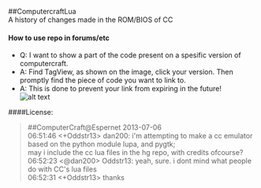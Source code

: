 ##ComputercraftLua  
A history of changes made in the ROM/BIOS of CC  


####  How to use repo in forums/etc
- Q: I want to show a part of the code present on a spesific version of computercraft.  
- A: Find TagView, as shown on the image, click your version. Then promptly find the piece of code you want to link to.  
- A: This is done to prevent your link from expiring in the future!  
![alt text](http://i.imgur.com/j2uoekg.png "Click TagView") 

####License:
>#\#ComputerCraft@Espernet 2013-07-06  
>06:51:46 <+Oddstr13> dan200: i'm attempting to make a cc emulator based on the python module lupa, and pygtk;  
>                      may i include the cc lua files in the hg repo, with credits ofcourse?  
>06:52:23 <@dan200> Oddstr13: yeah, sure. i dont mind what people do with CC's lua files  
>06:52:31 <+Oddstr13> thanks  
